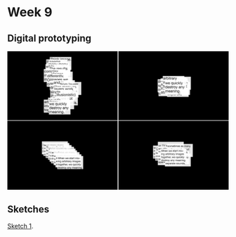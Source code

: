 # Week 9

## Digital prototyping
![png](https://github.com/KristineGudmundsen/CodeWords/raw/master/SKO/Week_09/LayersDemo.png)

## Sketches
[Sketch 1](https://github.com/KristineGudmundsen/CodeWords/SKO/Week_09/MajorProjectSketch1/).
